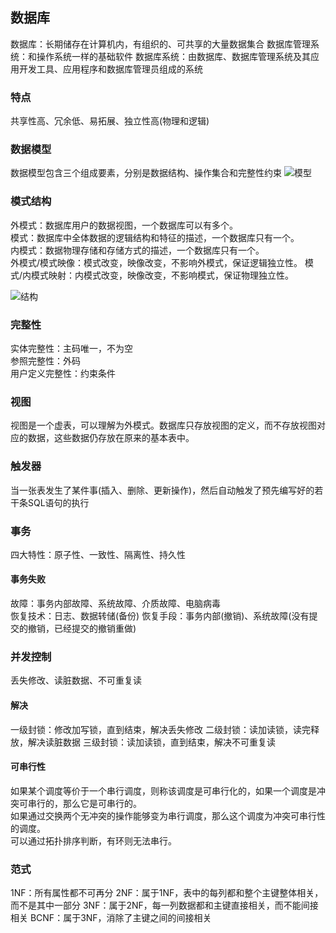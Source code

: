 ## 数据库
数据库：长期储存在计算机内，有组织的、可共享的大量数据集合
数据库管理系统：和操作系统一样的基础软件
数据库系统：由数据库、数据库管理系统及其应用开发工具、应用程序和数据库管理员组成的系统

### 特点
共享性高、冗余低、易拓展、独立性高(物理和逻辑)

### 数据模型
数据模型包含三个组成要素，分别是数据结构、操作集合和完整性约束
![模型](https://img2018.cnblogs.com/blog/1404456/201910/1404456-20191004233423078-748387205.jpg)

### 模式结构
外模式：数据库用户的数据视图，一个数据库可以有多个。  
模式：数据库中全体数据的逻辑结构和特征的描述，一个数据库只有一个。  
内模式：数据物理存储和存储方式的描述，一个数据库只有一个。  
外模式/模式映像：模式改变，映像改变，不影响外模式，保证逻辑独立性。 
模式/内模式映射：内模式改变，映像改变，不影响模式，保证物理独立性。  

![结构](https://img.php.cn/upload/image/379/847/722/1627026838410576.png)

### 完整性
实体完整性：主码唯一，不为空  
参照完整性：外码  
用户定义完整性：约束条件  

### 视图
视图是一个虚表，可以理解为外模式。数据库只存放视图的定义，而不存放视图对应的数据，这些数据仍存放在原来的基本表中。

### 触发器
当一张表发生了某件事(插入、删除、更新操作)，然后自动触发了预先编写好的若干条SQL语句的执行

### 事务
四大特性：原子性、一致性、隔离性、持久性
#### 事务失败
故障：事务内部故障、系统故障、介质故障、电脑病毒  
恢复技术：日志、数据转储(备份)
恢复手段：事务内部(撤销)、系统故障(没有提交的撤销，已经提交的撤销重做)

### 并发控制
丢失修改、读脏数据、不可重复读

#### 解决
一级封锁：修改加写锁，直到结束，解决丢失修改
二级封锁：读加读锁，读完释放，解决读脏数据
三级封锁：读加读锁，直到结束，解决不可重复读

#### 可串行性
如果某个调度等价于一个串行调度，则称该调度是可串行化的，如果一个调度是冲突可串行的，那么它是可串行的。   
如果通过交换两个无冲突的操作能够变为串行调度，那么这个调度为冲突可串行性的调度。  
可以通过拓扑排序判断，有环则无法串行。  

### 范式
1NF：所有属性都不可再分
2NF：属于1NF，表中的每列都和整个主键整体相关，而不是其中一部分
3NF：属于2NF，每一列数据都和主键直接相关，而不能间接相关
BCNF：属于3NF，消除了主键之间的间接相关
